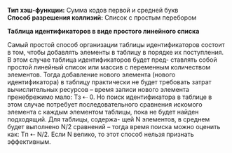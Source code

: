 
**Тип хэш-функции:** Сумма кодов первой и средней букв  
**Способ разрешения коллизий:** Список с простым перебором


**Таблица идентификаторов в виде простого линейного списка**

Самый простой способ организации таблицы идентификаторов состоит в том, чтобы добавлять
элементы в таблицу в порядке их поступления. В этом случае таблица идентификаторов будет пред-
ставлять собой простой линейный список или массив с переменным количеством элементов. Тогда
добавление нового элемента (нового идентификатора) в таблицу практически не будет требовать
затрат вычислительных ресурсов – время записи нового элемента пренебрежимо мало: Tз ⇠ 0. Но
поиск идентификатора в таблице в этом случае потребует последовательного сравнения искомого
элемента с каждым элементом таблицы, пока не будет найден подходящий. Для таблицы, содержа-
щей N элементов, в среднем будет выполнено N/2 сравнений – тогда время поиска можно оценить
как: Tп ⇠ N/2. Если N велико, то этот способ нельзя признать эффективным.